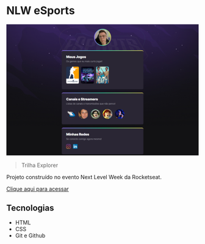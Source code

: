 # NLW eSports

![preview](./.github/preview.png)

> Trilha Explorer

Projeto construído no evento Next Level Week da Rocketseat.

[Clique aqui para acessar](https://diegoosantos.github.io/nlw-rocketseat/)

## Tecnologias

- HTML
- CSS
- Git e Github